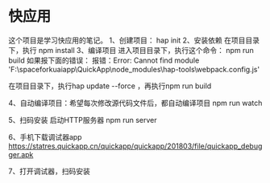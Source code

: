 # 快应用
这个项目是学习快应用的笔记。
1、创建项目：
hap init <ProjectName>
2、安装依赖
在项目目录下，执行
npm install
3、编译项目
进入项目目录下，执行这个命令：
npm run build
如果报下面的错误：
报错：Error: Cannot find module 'F:\spaceforkuaiapp\QuickApp\node_modules\hap-tools\webpack.config.js'

在项目目录下，执行hap update --force ，再执行npm run build

4、自动编译项目：希望每次修改源代码文件后，都自动编译项目
npm run watch

5、扫码安装
启动HTTP服务器
npm run server

6、手机下载调试器app
https://statres.quickapp.cn/quickapp/quickapp/201803/file/quickapp_debugger.apk

7、打开调试器，扫码安装